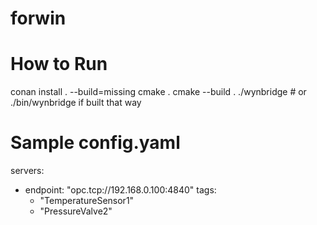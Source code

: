 # forwin

# How to Run
conan install . --build=missing
cmake .
cmake --build .
./wynbridge  # or ./bin/wynbridge if built that way

# Sample config.yaml
servers:
  - endpoint: "opc.tcp://192.168.0.100:4840"
    tags:
      - "TemperatureSensor1"
      - "PressureValve2"
